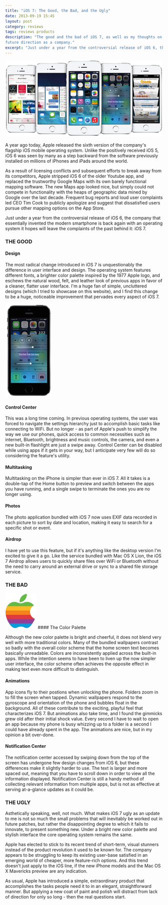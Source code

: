 ```yaml
---
title: "iOS 7: The Good, the Bad, and the Ugly"
date: 2013-09-19 15:45
layout: post
category: reviews
tags: reviews products
description: "The good and the bad of iOS 7, as well as my thoughts on Apple's 
future direction as a company."
excerpt: "Just under a year from the controversial release of iOS 6, the company that essentially invented the modern smartphone is back again with an operating system it hopes will leave the complaints of the past behind it: iOS 7."
---
```


<img class="img-responsive center" alt="iOS 7" src="/assets/images/ios7.png">

A year ago today, Apple released the sixth version of the company's flagship 
iOS mobile operating system. Unlike the positively received iOS 5, iOS 6 was 
seen by many as a step backward from the software previously installed on 
millions of iPhones and iPads around the world.

As a result of licensing conflicts and subsequent efforts to break away from its competitors, Apple stripped iOS 6 of the older Youtube app, and replaced the trustworthy Google Maps with its own barely functional mapping software. The new Maps app looked nice, but simply could not compete in functionality with the heaps of geographic data mined by Google over the last decade. Frequent bug reports and loud user complaints led CEO Tim Cook to publicly apologize and suggest that dissatisfied users pursue other mapping options on the App Store.

Just under a year from the controversial release of iOS 6, the company that essentially invented the modern smartphone is back again with an operating system it hopes will leave the complaints of the past behind it: iOS 7.

### THE GOOD
#### Design

The most radical change introduced in iOS 7 is unquestionably the difference in user interface and design. The operating system features different fonts, a brighter color palette inspired by the 1977 Apple logo, and eschews the natural wood, felt, and leather look of previous apps in favor of a cleaner, flatter user interface. I'm a huge fan of simple, uncluttered designs (which I tried to showcase on this website), and I find this change to be a huge, noticeable improvement that pervades every aspect of iOS 7.

<img class="pull-right push-left" alt="Control Center" src="/assets/images/iphone_control_center.png">

#### Control Center

This was a long time coming. In previous operating systems, the user was forced to navigate the settings hierarchy just to accomplish basic tasks like connecting to WiFi. But no longer - as part of Apple's push to simplify the way we use our phones, quick access to common necessities such as internet, Bluetooth, brightness and music controls, the camera, and even a new built-in flashlight are just a swipe away. Control Center can be disabled while using apps if it gets in your way, but I anticipate very few will do so considering the feature's utility.

#### Multitasking

Multitasking on the iPhone is simpler than ever in iOS 7. All it takes is a double-tap of the Home button to preview and switch between the apps you have running, and a single swipe to terminate the ones you are no longer using.

#### Photos

The photo application bundled with iOS 7 now uses EXIF data recorded in each picture to sort by date and location, making it easy to search for a specific shot or event.

#### Airdrop

I have yet to use this feature, but if it's anything like the desktop version I'm excited to give it a go. Like the service bundled with Mac OS X Lion, the iOS 7 Airdrop allows users to quickly share files over WiFi or Bluetooth without the need to carry around an external drive or sync to a shared file storage service.

### THE BAD

<img class="pull-left push-right" alt="Apple's 1977 Logo" src="/assets/images/apple_1977.png" width="100">
#### The Color Palette

Although the new color palette is bright and cheerful, it does not blend very well with more traditional colors. Many of the bundled wallpapers contrast so badly with the overall color scheme that the home screen text becomes basically unreadable. Colors are inconsistently applied across the built-in apps. While the intention seems to have been to liven up the now simpler user interface, the color scheme often achieves the opposite effect in making text even more difficult to distinguish.

#### Animations

App icons fly to their postions when unlocking the phone. Folders zoom in to fill the screen when tapped. Dynamic wallpapers respond to the gyroscope and orientation of the phone and bubbles float in the background. All of these contribute to the exciting, playful feel that characterizes iOS 7. But animations also take time, and I found the gimmicks grew old after their initial shock value. Every second I have to wait to open an app because my phone is busy whizzing up to a folder is a second I could have already spent in the app. The animations are nice, but in my opinion a bit over-done.

#### Notification Center

The notification center accessed by swiping down from the top of the screen has undergone few design changes from iOS 6, but these differences make it slightly harder to use. The text is larger and more spaced out, meaning that you have to scroll down in order to view all the information displayed. Notification Center is still a handy method of collecting relevant information from multiple apps, but is not as effective at serving at-a-glance updates as it could be.

### THE UGLY

Asthetically speaking, well, not much. What makes iOS 7 ugly as an update to me is not so much the small problems that will inevitably be worked out in future patches, but rather the disappointing degree to which it fails to innovate, to present something new. Under a bright new color palette and stylish interface the core operating system remains the same.

<p class="has-pullquote" data-pullquote="What makes iOS 7 ugly is the degree to which it fails to innovate, to present something new.">
Apple has elected to stick to its recent trend of short-term, visual stunners instead of the product revolution it used to be known for. The company appears to be struggling to keep its existing user-base satisfied in an emerging world of cheaper, more feature-rich options. And this trend doesn't just apply to the iOS line, if the new iPhone models and the Mac OS X Mavericks preview are any indication.</p>

As usual, Apple has introduced a simple, extraordinary product that accomplishes the tasks people need it to in an elegant, straightforward manner. But applying a new coat of paint and polish will distract from lack of direction for only so long - then the real questions start.